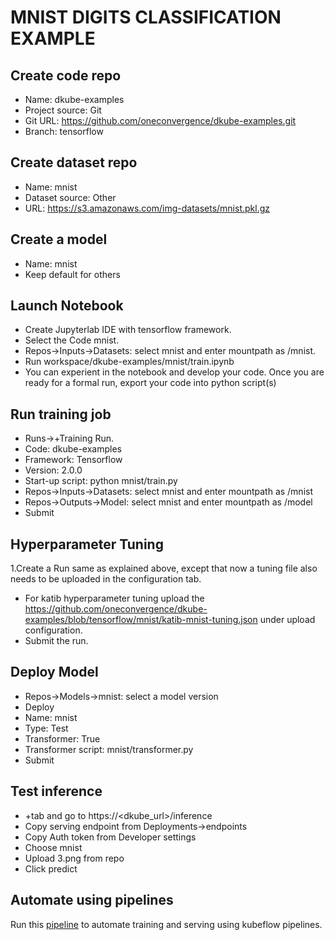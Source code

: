 # MNIST DIGITS CLASSIFICATION EXAMPLE 

## Create code repo
- Name: dkube-examples
- Project source: Git
- Git URL: https://github.com/oneconvergence/dkube-examples.git
- Branch: tensorflow

## Create dataset repo
- Name: mnist
- Dataset source: Other
- URL: https://s3.amazonaws.com/img-datasets/mnist.pkl.gz


## Create a model
- Name: mnist
- Keep default for others


## Launch Notebook
- Create Jupyterlab IDE with tensorflow framework.
- Select the Code mnist.
- Repos->Inputs->Datasets: select mnist and enter mountpath as /mnist.
- Run workspace/dkube-examples/mnist/train.ipynb
- You can experient in the notebook and develop your code. Once you are ready for a formal run, export your code into python script(s)

## Run training job
 - Runs->+Training Run.
 - Code: dkube-examples
 - Framework: Tensorflow
 - Version: 2.0.0
 - Start-up script: python mnist/train.py
 - Repos->Inputs->Datasets: select mnist and enter mountpath as /mnist
 - Repos->Outputs->Model: select mnist and enter mountpath as /model
 - Submit

## Hyperparameter Tuning
1.Create a Run same as explained above, except that now a tuning file also needs to be uploaded in the configuration tab.
  - For katib hyperparameter tuning upload the https://github.com/oneconvergence/dkube-examples/blob/tensorflow/mnist/katib-mnist-tuning.json under upload  configuration. 
  - Submit the run. 


## Deploy Model
- Repos->Models->mnist: select a model version
- Deploy
- Name: mnist
- Type: Test
- Transformer: True
- Transformer script: mnist/transformer.py
- Submit

## Test inference
- +tab and go to https://<dkube_url>/inference
- Copy serving endpoint from Deployments->endpoints
- Copy Auth token from Developer settings
- Choose mnist
- Upload 3.png from repo
- Click predict

## Automate using pipelines
Run this [pipeline](https://github.com/oneconvergence/dkube-examples/blob/tensorflow/mnist/pipeline.ipynb) to automate training and serving using kubeflow pipelines.


